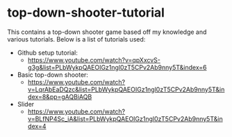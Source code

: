 # top-down-shooter-tutorial
This contains a top-down shooter game based off my knowledge and various tutorials.
Below is a list of tutorials used:
- Github setup tutorial:
  - https://www.youtube.com/watch?v=qpXxcvS-g3g&list=PLbWykpQAEOIGz1ngl0zT5CPv2Ab9nny5T&index=6 
- Basic top-down shooter:
  - https://www.youtube.com/watch?v=LqrAbEaDQzc&list=PLbWykpQAEOIGz1ngl0zT5CPv2Ab9nny5T&index=8&pp=gAQBiAQB
- Slider
  - https://www.youtube.com/watch?v=BLfNP4Sc_iA&list=PLbWykpQAEOIGz1ngl0zT5CPv2Ab9nny5T&index=4
